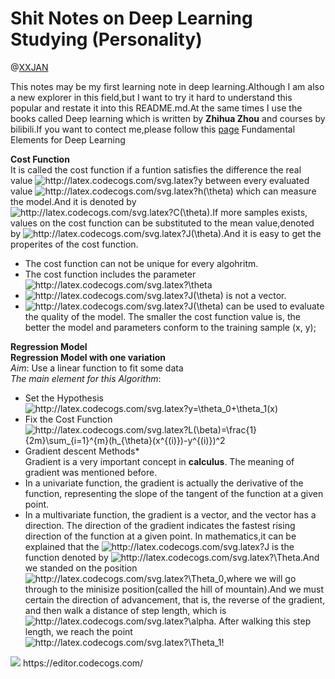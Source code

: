 <!--
* @Description:
* @Author:XXJAN
* @Company(School):LZU
* @Date:2020-11-4 14:40:23
* @LastEditors:XXJAN
* @LastEditTime:2020-11-4 14:40:23
-->
# Shit Notes on Deep Learning Studying  (Personality)
@[XXJAN](https://github.com/xxjan719/)

This notes may be my first learning note in deep learning.Although I am also a new explorer in this field,but I want to try it hard to understand this popular and restate it into this README.md.At the same times I  use  the books called Deep learning which is written by **Zhihua Zhou** and courses by bilibili.If you want to contect me,please follow this [page](https://xxjan719@github.io)
Fundamental Elements for Deep Learning

**Cost Function**<br>
It is called the cost function if a funtion satisfies the difference the real value <img src="http://latex.codecogs.com/svg.latex?y" title="http://latex.codecogs.com/svg.latex?y" /> between every evaluated value <img src="http://latex.codecogs.com/svg.latex?h(\theta)" title="http://latex.codecogs.com/svg.latex?h(\theta)" /> which can measure the model.And it is denoted by <img src="http://latex.codecogs.com/svg.latex?C(\theta)" title="http://latex.codecogs.com/svg.latex?C(\theta)" />.If  more samples exists, values on the cost function can be substituted to the mean value,denoted by <img src="http://latex.codecogs.com/svg.latex?J(\theta)" title="http://latex.codecogs.com/svg.latex?J(\theta)" />.And it is easy to get the properites of the  cost function. <br>
* The cost function can not be unique for every algohritm.
* The cost function includes the parameter <img src="http://latex.codecogs.com/svg.latex?\theta" title="http://latex.codecogs.com/svg.latex?\theta" />
* <img src="http://latex.codecogs.com/svg.latex?J(\theta)" title="http://latex.codecogs.com/svg.latex?J(\theta)" /> is not a vector.
* <img src="http://latex.codecogs.com/svg.latex?J(\theta)" title="http://latex.codecogs.com/svg.latex?J(\theta)" /> can be used to evaluate the quality of the model. The smaller the cost function value is, the better the model and parameters conform to the training sample (x, y);



**Regression Model**<br>
**Regression Model with one variation**<br>
*Aim*: Use a linear function to fit some data<br>
*The main element for this Algorithm*:<br>
* Set the Hypothesis<br>
<img src="http://latex.codecogs.com/svg.latex?y=\theta_0&plus;\theta_1(x)" title="http://latex.codecogs.com/svg.latex?y=\theta_0+\theta_1(x)" /><br>
* Fix the Cost Function<br>
<img src="http://latex.codecogs.com/svg.latex?L(\beta)=\frac{1}{2m}\sum_{i=1}^{m}(h_{\theta}(x^{(i)})-y^{(i)})^2" title="http://latex.codecogs.com/svg.latex?L(\beta)=\frac{1}{2m}\sum_{i=1}^{m}(h_{\theta}(x^{(i)})-y^{(i)})^2" /><br>
* Gradient descent Methods*<br>
Gradient is a very important concept in **calculus**. The meaning of gradient was mentioned before.
* In a univariate function, the gradient is actually the derivative of the function, representing the slope of the tangent of the function at a given point.
* In a multivariate function, the gradient is a vector, and the vector has a direction. The direction of the gradient indicates the fastest rising direction of the function at a given point.
In mathematics,it can be explained that the <img src="http://latex.codecogs.com/svg.latex?J" title="http://latex.codecogs.com/svg.latex?J" /> is the function denoted by <img src="http://latex.codecogs.com/svg.latex?\Theta&space;" title="http://latex.codecogs.com/svg.latex?\Theta " />.And we standed on the position <img src="http://latex.codecogs.com/svg.latex?\Theta_0" title="http://latex.codecogs.com/svg.latex?\Theta_0" />,where we will go through to the minisize position(called the hill of mountain).And we must certain the direction of advancement, that is, the reverse of the gradient, and then walk a distance of step length, which is <img src="http://latex.codecogs.com/svg.latex?\alpha" title="http://latex.codecogs.com/svg.latex?\alpha" />. After walking this step length, we reach the point <img src="http://latex.codecogs.com/svg.latex?\Theta_1" title="http://latex.codecogs.com/svg.latex?\Theta_1" />!
<img src="https://upload-images.jianshu.io/upload_images/1234352-af8dd9722c762c13.png">
https://editor.codecogs.com/

